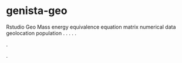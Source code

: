 # genista-geo
Rstudio Geo Mass energy equivalence equation matrix numerical data geolocation population
.
.
.
.
.




.















.
